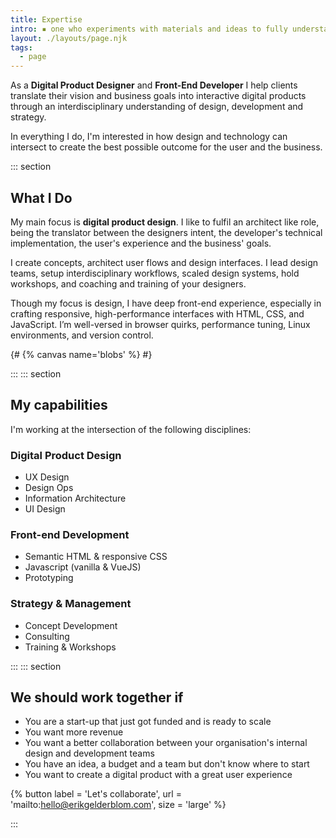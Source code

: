 ```yaml
---
title: Expertise
intro: ▪︎ one who experiments with materials and ideas to fully understand their capacities, and who further iterates on their learning to find better solutions to current problems.
layout: ./layouts/page.njk
tags:
  - page
---
```


As a **Digital Product Designer** and **Front-End Developer** I help clients translate their vision and business goals into interactive digital products through an interdisciplinary understanding of design, development and strategy.

In everything I do, I'm interested in how design and technology can intersect to create the best possible outcome for the user and the business.

::: section

## What I Do

My main focus is **digital product design**. I like to fulfil an architect like role, being the translator between the designers intent, the developer's technical implementation, the user's experience and the business' goals.

I create concepts, architect user flows and design interfaces. I lead design teams, setup interdisciplinary workflows, scaled design systems, hold workshops, and coaching and training of your designers.

Though my focus is design, I have deep front-end experience, especially in crafting responsive, high-performance interfaces with HTML, CSS, and JavaScript. I’m well-versed in browser quirks, performance tuning, Linux environments, and version control.

{# {% canvas name='blobs' %} #}

:::
::: section

## My capabilities

I'm working at the intersection of the following disciplines:

<div class="col">

### Digital Product Design

- UX Design
- Design Ops
- Information Architecture
- UI Design

</div>
<div class="col">

### Front-end Development

- Semantic HTML & responsive CSS
- Javascript (vanilla & VueJS)
- Prototyping

</div>
<div class="col">

### Strategy & Management

- Concept Development
- Consulting
- Training & Workshops

</div>
:::
::: section

## We should work together if

- You are a start-up that just got funded and is ready to scale
- You want more revenue
- You want a better collaboration between your organisation's internal design and development teams
- You have an idea, a budget and a team but don't know where to start
- You want to create a digital product with a great user experience

{% button label = 'Let\'s collaborate', url = 'mailto:hello@erikgelderblom.com', size = 'large' %}

:::

